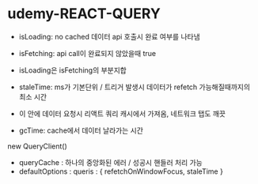 # udemy-REACT-QUERY

- isLoading: no cached 데이터 api 호출시 완료 여부를 나타냄
- isFetching: api call이 완료되지 않았을때 true
- isLoading은 isFetching의 부분지합

- staleTime: ms가 기본단위 / 트리거 발생시 데이터가 refetch 가능해질때까지의 최소 시간
- 이 안에 데이터 요청시 리액트 쿼리 캐시에서 가져옴, 네트워크 탭도 깨끗
- gcTime: cache에서 데이터 날라가는 시간

new QueryClient()

- queryCache : 하나의 중앙화된 에러 / 성공시 핸들러 처리 가능
- defaultOptions : queris : { refetchOnWindowFocus, staleTime }
